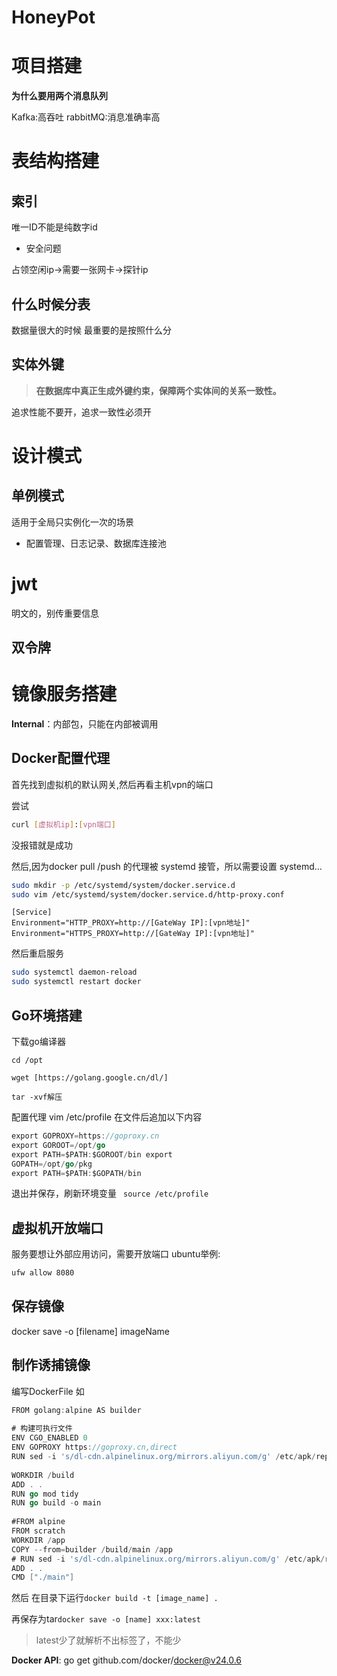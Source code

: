 # HoneyPot


# 项目搭建

**为什么要用两个消息队列**

Kafka:高吞吐
rabbitMQ:消息准确率高

# 表结构搭建

## 索引
唯一ID不能是纯数字id
- 安全问题

占领空闲ip->需要一张网卡->探针ip

## 什么时候分表
数据量很大的时候
最重要的是按照什么分

## 实体外键
> **在数据库中真正生成外键约束，保障两个实体间的关系一致性。**

追求性能不要开，追求一致性必须开

# 设计模式
## 单例模式
适用于全局只实例化一次的场景
- 配置管理、日志记录、数据库连接池



# jwt
明文的，别传重要信息
## 双令牌


# 镜像服务搭建
**Internal**：内部包，只能在内部被调用


## Docker配置代理
首先找到虚拟机的默认网关,然后再看主机vpn的端口

尝试
```bash
curl [虚拟机ip]:[vpn端口]
```

没报错就是成功

然后,因为docker pull /push 的代理被 systemd 接管，所以需要设置 systemd…
```bash
sudo mkdir -p /etc/systemd/system/docker.service.d
sudo vim /etc/systemd/system/docker.service.d/http-proxy.conf
```

```
[Service]
Environment="HTTP_PROXY=http://[GateWay IP]:[vpn地址]"
Environment="HTTPS_PROXY=http://[GateWay IP]:[vpn地址]"
```

然后重启服务
```bash
sudo systemctl daemon-reload
sudo systemctl restart docker
```

## Go环境搭建

下载go编译器
```
cd /opt

wget [https://golang.google.cn/dl/]

tar -xvf解压 
```

配置代理
vim /etc/profile 在文件后追加以下内容
```go
export GOPROXY=https://goproxy.cn 
export GOROOT=/opt/go 
export PATH=$PATH:$GOROOT/bin export 
GOPATH=/opt/go/pkg 
export PATH=$PATH:$GOPATH/bin 
```
退出并保存，刷新环境变量
` source /etc/profile`



## 虚拟机开放端口
服务要想让外部应用访问，需要开放端口
ubuntu举例:
```sh
ufw allow 8080
```


## 保存镜像
docker save -o [filename] imageName


## 制作诱捕镜像
编写DockerFile
如
```go
FROM golang:alpine AS builder  
  
# 构建可执行文件  
ENV CGO_ENABLED 0  
ENV GOPROXY https://goproxy.cn,direct  
RUN sed -i 's/dl-cdn.alpinelinux.org/mirrors.aliyun.com/g' /etc/apk/repositories  
  
WORKDIR /build  
ADD . .  
RUN go mod tidy  
RUN go build -o main  
  
#FROM alpine  
FROM scratch  
WORKDIR /app  
COPY --from=builder /build/main /app  
# RUN sed -i 's/dl-cdn.alpinelinux.org/mirrors.aliyun.com/g' /etc/apk/repositories  
ADD . .  
CMD ["./main"]
```

然后
在目录下运行`docker build -t [image_name] .`

再保存为tar`docker save -o [name] xxx:latest`
> latest少了就解析不出标签了，不能少


**Docker API**:
go get github.com/docker/docker@v24.0.6
